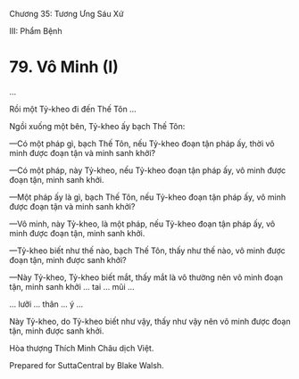  

Chương 35: Tương Ưng Sáu Xứ

III: Phẩm Bệnh

# 79\. Vô Minh (I)

…

Rồi một Tỷ-kheo đi đến Thế Tôn …

Ngồi xuống một bên, Tỷ-kheo ấy bạch Thế Tôn:

—Có một pháp gì, bạch Thế Tôn, nếu Tỷ-kheo đoạn tận pháp ấy, thời vô minh được đoạn tận và minh sanh khởi?

—Có một pháp, này Tỷ-kheo, nếu Tỷ-kheo đoạn tận pháp ấy, vô minh được đoạn tận, minh sanh khởi.

—Một pháp ấy là gì, bạch Thế Tôn, nếu Tỷ-kheo đoạn tận pháp ấy, vô minh được đoạn tận và minh sanh khởi?

—Vô minh, này Tỷ-kheo, là một pháp, nếu Tỷ-kheo đoạn tận pháp ấy, vô minh được đoạn tận, minh sanh khởi.

—Tỷ-kheo biết như thế nào, bạch Thế Tôn, thấy như thế nào, vô minh được đoạn tận, minh được sanh khởi?

—Này Tỷ-kheo, Tỷ-kheo biết mắt, thấy mắt là vô thường nên vô minh đoạn tận, minh sanh khởi … tai … mũi …

… lưỡi … thân … ý …

Này Tỷ-kheo, do Tỷ-kheo biết như vậy, thấy như vậy nên vô minh được đoạn tận, minh được sanh khởi.

Hòa thượng Thích Minh Châu dịch Việt.

Prepared for SuttaCentral by Blake Walsh.